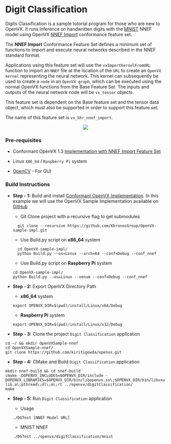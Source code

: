 # Digit Classification

Digits Classification is a sample tutorial program for those who are new to OpenVX. It runs inference on handwritten digits with the [MNIST](http://yann.lecun.com/exdb/mnist/) NNEF model using OpenVX [NNEF Import](https://www.khronos.org/registry/OpenVX/specs/1.3/vx_khr_feature_sets/1.1/html/vx_khr_feature_sets_1_1.html#sec_nnef) conformance feature set.

The **NNEF Import** Conformance Feature Set defines a minimum set of functions to import and execute neural networks described in the NNEF standard format. 

Applications using this feature set will use the `vxImportKernelFromURL` function to import an `NNEF` file at the location of the `URL` to create an `OpenVX kernel` representing the neural network. This kernel can subsequently be used to create a `node` in an `OpenVX graph`, which can be executed using the normal OpenVX functions from the Base Feature Set. The inputs and outputs of the neural network node will be `vx_tensor` objects.

This feature set is dependent on the Base feature set and the tensor data object, which must also be supported in order to support this feature set.

The name of this feature set is `vx_khr_nnef_import`.

<p align="center">
 <img src="https://github.com/GPUOpen-ProfessionalCompute-Libraries/MIVisionX/raw/master/docs/images/DGtest.gif">
</p>

### Pre-requisites

* Conformant OpenVX 1.3 [Implementation with NNEF Import Feature Set](https://github.com/KhronosGroup/Khronosdotorg/blob/master/api/openvx/resources.md)

* Linux `X86_64` / `Raspberry Pi` system

* [OpenCV](https://github.com/opencv/opencv/releases/tag/3.4.0) - For GUI

### Build Instructions 

* **Step - 1:** Build and install [Conformant OpenVX Implementation](https://github.com/KhronosGroup/OpenVX-sample-impl). In this example we will use the OpenVX Sample Implementation available on [GitHub](https://github.com/KhronosGroup/OpenVX-sample-impl)

    + Git Clone project with a recursive flag to get submodules
    ```
      git clone --recursive https://github.com/KhronosGroup/OpenVX-sample-impl.git
    ```
    + Use Build.py script on **x86_64** system
    ```
      cd OpenVX-sample-impl/
      python Build.py --os=Linux --arch=64 --conf=Debug --conf_nnef
    ```
    + Use Build.py script on **Raspberry Pi** system
    ```
    cd OpenVX-sample-impl/
    python Build.py --os=Linux --venum --conf=Debug --conf_nnef
    ```

* **Step - 2:** Export OpenVX Directory Path

    + **x86_64** system
    ```
    export OPENVX_DIR=$(pwd)/install/Linux/x64/Debug
    ```
    + **Raspberry Pi** system
    ```
    export OPENVX_DIR=$(pwd)/install/Linux/x32/Debug
    ```

* **Step - 3:** Clone the project `Digit Classification` application

```
cd ~/ && mkdir OpenVXSample-nnef
cd OpenVXSample-nnef/
git clone https://github.com/kiritigowda/openvx.git
```

* **Step - 4:** CMake and Build `Digit Classification` application

```
mkdir nnef-build && cd nnef-build
cmake -DOPENVX_INCLUDES=$OPENVX_DIR/include -DOPENVX_LIBRARIES=$OPENVX_DIR/bin/libopenvx.so\;$OPENVX_DIR/bin/libvxu.so\;$OPENVX_DIR/bin/libnnef-lib.a\;pthread\;dl\;m\;rt ../openvx/digitClassification/
make
```

* **Step - 5:** Run `Digit Classification` application

    + Usage
    ```
    ./DGTest [NNEF Model URL]
    ```
    + MNIST NNEF
    ``` 
    ./DGTest ../openvx/digitClassification/mnist
    ```
 
